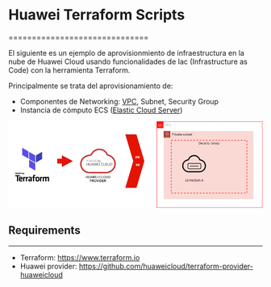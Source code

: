 # Huawei Terraform Scripts
==============================

El siguiente es un ejemplo de aprovisionmiento de infraestructura en la nube de Huawei Cloud usando funcionalidades de Iac (Infrastructure as Code) con la herramienta Terraform.

Principalmente se trata del aprovisionamiento de:
* Componentes de Networking: [VPC](https://www.huaweicloud.com/intl/es-us/product/vpc.html), Subnet, Security Group
* Instancia de cómputo ECS ([Elastic Cloud Server](https://www.huaweicloud.com/intl/es-us/product/ecs.html))

![Solution Diagram](huawei_tf.png "Solution Diagram")

## Requirements
------------

* Terraform: https://www.terraform.io
* Huawei provider: https://github.com/huaweicloud/terraform-provider-huaweicloud
